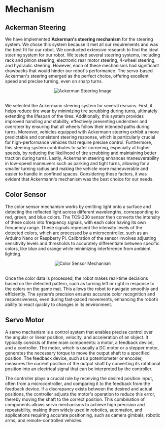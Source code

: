 # Mechanism 
## Ackerman Steering
We have implemented **Ackerman's steering mechanism** for the steering system. We chose this system because it met all our requirements and was the best fit for our robot. We conducted extensive research to find the ideal steering system for our robot. We tested several steering systems, including rack and pinion steering, electronic rear motor steering, 4-wheel steering, and hydraulic steering. However, each of these mechanisms had significant drawbacks that would hinder our robot's performance. The servo-based Ackerman's steering emerged as the perfect choice, offering excellent speed and precise turning, even on sharp turns.

<div align="center">
<img src="https://github.com/TVISTAURI6538/TVIS_Pi-0neers_Future-Engineers-2024/blob/0bd9c5a31b9391ca47272338321cdebba609e37c/Ackerman%20Steering.jpg" alt="Ackerman Steering Image">
</div>
<br>

We selected the Ackermann steering system for several reasons. First, it helps reduce tire wear by minimizing tire scrubbing during turns, ultimately extending the lifespan of the tires. Additionally, this system provides improved handling and stability, effectively preventing understeer and oversteer by ensuring that all wheels follow their intended paths during turns. Moreover, vehicles equipped with Ackermann steering exhibit a more predictable and consistent steering response, which is particularly crucial for high-performance vehicles that require precise control. Furthermore, this steering system contributes to safer cornering, especially at higher speeds, by reducing the likelihood of tire scrubbing and maintaining better traction during turns. Lastly, Ackermann steering enhances maneuverability in low-speed maneuvers such as parking and tight turns, allowing for a smaller turning radius and making the vehicle more maneuverable and easier to handle in confined spaces. Considering these factors, it was evident that Ackermann's mechanism was the best choice for our needs.

## Color Sensor
The color sensor mechanism works by emitting light onto a surface and detecting the reflected light across different wavelengths, corresponding to red, green, and blue colors. The TCS-230 sensor then converts the intensity of these colors into frequency signals, with each color having its own frequency range. These signals represent the intensity levels of the detected colors, which are processed by a microcontroller, such as an Arduino Nano or Raspberry Pi. Calibration of the sensor involves adjusting sensitivity levels and thresholds to accurately differentiate between specific colors, like blue and orange while minimizing interference from ambient lighting.

<div align="center">
<img src="https://github.com/TVISTAURI6538/TVIS_Pi-0neers_Future-Engineers-2024/blob/0f27da842771c92ef4721414f0df5f12735e8014/Color%20Sensor%20Mechanism.jpg" alt="Color Sensor Mechanism">
</div>
<br>

Once the color data is processed, the robot makes real-time decisions based on the detected pattern, such as turning left or right in response to the colors on the game mat. This allows the robot to navigate smoothly and efficiently. The system’s precision ensures accurate color recognition and responsiveness, even during fast-paced movements, enhancing the robot’s ability to react quickly to changes in its environment.

## Servo Motor
A servo mechanism is a control system that enables precise control over the angular or linear position, velocity, and acceleration of an object. It typically consists of three main components: a motor, a feedback device, and a controller. The motor, which is usually a DC motor or a stepper motor, generates the necessary torque to move the output shaft to a specified position. The feedback device, such as a potentiometer or encoder, measures the current position of the output shaft by converting its rotational position into an electrical signal that can be interpreted by the controller.

The controller plays a crucial role by receiving the desired position input, often from a microcontroller, and comparing it to the feedback from the feedback device. If a discrepancy exists between the desired and actual positions, the controller adjusts the motor's operation to reduce this error, thereby moving the shaft to the correct position. This combination of components allows servo mechanisms to achieve high precision and repeatability, making them widely used in robotics, automation, and applications requiring accurate positioning, such as camera gimbals, robotic arms, and remote-controlled vehicles.
